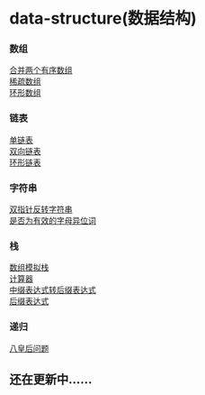 # data-structure(数据结构) 
<h3>数组</h3>
<a href="https://github.com/guofulei/data-structure/tree/main/data-structures/src/com/lee/array">合并两个有序数组<a> </br>
<a href="https://github.com/guofulei/data-structure/tree/main/data-structures/src/com/lee/array">稀疏数组</a> </br>
<a href="https://github.com/guofulei/data-structure/tree/main/data-structures/src/com/lee/array">环形数组</a> </br>

<h3>链表</h3>
<a href="https://github.com/guofulei/data-structure/tree/main/data-structures/src/com/lee/linked">单链表</a> </br>
<a href="https://github.com/guofulei/data-structure/blob/main/data-structures/src/com/lee/linked">双向链表</a> </br>
<a href="https://github.com/guofulei/data-structure/blob/main/data-structures/src/com/lee/linked">环形链表</a>

<h3>字符串</h3>
<a href="https://github.com/guofulei/data-structure/blob/main/data-structures/src/com/lee/string/DoublePointerReversalStr.java">双指针反转字符串</a> </br>
<a href="https://github.com/guofulei/data-structure/blob/main/data-structures/src/com/lee/string/EffectiveHeterotopicWords.java">是否为有效的字母异位词</a>
<h3>栈</h3>
<a href="https://github.com/guofulei/data-structure/blob/main/data-structures/src/com/lee/stack/StackDemo.java">数组模拟栈</a></br>
<a href="https://github.com/guofulei/data-structure/blob/main/data-structures/src/com/lee/stack/EvaluatorExpressionDemo.java">计算器</a></br>
<a href="https://github.com/guofulei/data-structure/blob/main/data-structures/src/com/lee/stack/InfixExpressionToSuffixExpressionDemo.java">中缀表达式转后缀表达式</a> </br>
<a href="https://github.com/guofulei/data-structure/blob/main/data-structures/src/com/lee/stack/PostfixExpressionDemo.java">后缀表达式</a>
<h3>递归</h3>
<a href="https://github.com/guofulei/data-structure/tree/main/data-structures/src/com/lee/recursion">八皇后问题</a>

<h2>还在更新中......</h2>
